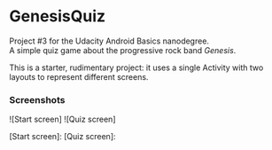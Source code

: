 # GenesisQuiz
Project #3 for the Udacity Android Basics nanodegree.  
A simple quiz game about the progressive rock band _Genesis_.

This is a starter, rudimentary project: it uses a single Activity with two layouts to represent different screens.

### Screenshots
![Start screen]
![Quiz screen]

[Start screen]: 
[Quiz screen]: 